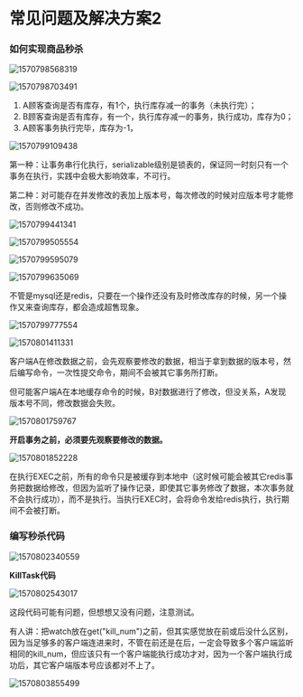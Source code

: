 # 常见问题及解决方案2

### 如何实现商品秒杀

![1570798568319](H:\gitwork\notes\mysql\常见问题及解决方案2.assets\1570798568319.png)

![1570798703491](H:\gitwork\notes\mysql\常见问题及解决方案2.assets\1570798703491.png)

1. A顾客查询是否有库存，有1个，执行库存减一的事务（未执行完）；
2. B顾客查询是否有库存，有一个，执行库存减一的事务，执行成功，库存为0；
3. A顾客事务执行完毕，库存为-1，

![1570799109438](H:\gitwork\notes\mysql\常见问题及解决方案2.assets\1570799109438.png)

第一种：让事务串行化执行，serializable级别是锁表的，保证同一时刻只有一个事务在执行，实践中会极大影响效率，不可行。

第二种：对可能存在并发修改的表加上版本号，每次修改的时候对应版本号才能修改，否则修改不成功。



![1570799441341](H:\gitwork\notes\mysql\常见问题及解决方案2.assets\1570799441341.png)

![1570799505554](H:\gitwork\notes\mysql\常见问题及解决方案2.assets\1570799505554.png)

![1570799595079](H:\gitwork\notes\mysql\常见问题及解决方案2.assets\1570799595079.png)

![1570799635069](H:\gitwork\notes\mysql\常见问题及解决方案2.assets\1570799635069.png)

不管是mysql还是redis，只要在一个操作还没有及时修改库存的时候，另一个操作又来查询库存，都会造成超售现象。



![1570799777554](H:\gitwork\notes\mysql\常见问题及解决方案2.assets\1570799777554.png)

![1570801411331](H:\gitwork\notes\mysql\常见问题及解决方案2.assets\1570801411331.png)

客户端A在修改数据之前，会先观察要修改的数据，相当于拿到数据的版本号，然后编写命令，一次性提交命令，期间不会被其它事务所打断。

但可能客户端A在本地缓存命令的时候，B对数据进行了修改，但没关系，A发现版本号不同，修改数据会失败。



![1570801759767](H:\gitwork\notes\mysql\常见问题及解决方案2.assets\1570801759767.png)

**开启事务之前，必须要先观察要修改的数据。**

![1570801852228](H:\gitwork\notes\mysql\常见问题及解决方案2.assets\1570801852228.png)

在执行EXEC之前，所有的命令只是被缓存到本地中（这时候可能会被其它redis事务把数据给修改，但因为监听了操作记录，即使其它事务修改了数据，本次事务就不会执行成功），而不是执行。当执行EXEC时，会将命令发给redis执行，执行期间不会被打断。



### 编写秒杀代码

![1570802340559](H:\gitwork\notes\mysql\常见问题及解决方案2.assets\1570802340559.png)

**KillTask代码**

![1570802543017](H:\gitwork\notes\mysql\常见问题及解决方案2.assets\1570802543017.png)

这段代码可能有问题，但想想又没有问题，注意测试。

有人讲：把watch放在get("kill_num")之前，但其实感觉放在前或后没什么区别，因为当足够多的客户端连进来时，不管在前还是在后，一定会导致多个客户端监听相同的kill_num，但应该只有一个客户端能执行成功才对，因为一个客户端执行成功后，其它客户端版本号应该都对不上了。

![1570803855499](H:\gitwork\notes\mysql\常见问题及解决方案2.assets\1570803855499.png)

